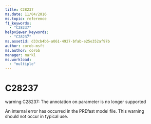 ```yaml
---
title: C28237
ms.date: 11/04/2016
ms.topic: reference
f1_keywords:
  - "C28237"
helpviewer_keywords:
  - "C28237"
ms.assetid: d33cb4b6-a061-4927-bfab-e25e352af97b
author: corob-msft
ms.author: corob
manager: markl
ms.workload:
  - "multiple"
---
```

# C28237
warning C28237: The annotation on parameter is no longer supported

 An internal error has occurred in the PREfast model file. This warning should not occur in typical use.
